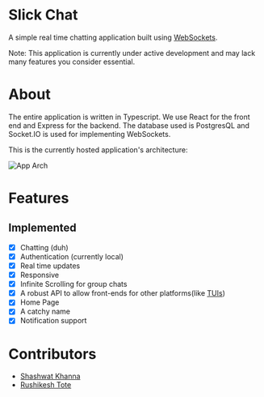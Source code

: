 # Slick Chat

A simple real time chatting application built using [WebSockets](https://developer.mozilla.org/en-US/docs/Web/API/WebSockets_API).

Note: This application is currently under active development and may lack many features you consider essential.

# About

The entire application is written in Typescript. We use React for the front end and Express for the backend. The database used is PostgresQL and Socket.IO is used for implementing WebSockets.

This is the currently hosted application's architecture:

![App Arch](https://i.imgur.com/0TEktFs.png)

# Features

## Implemented

- [x] Chatting (duh)
- [x] Authentication (currently local)
- [x] Real time updates
- [x] Responsive
- [x] Infinite Scrolling for group chats
- [x] A robust API to allow front-ends for other platforms(like [TUIs](https://www.wikiwand.com/en/Text-based_user_interface))  
- [x] Home Page
- [x] A catchy name
- [x] Notification support

# Contributors

- [Shashwat Khanna](https://github.com/TheTrio)
- [Rushikesh Tote](https://github.com/rushitote)

